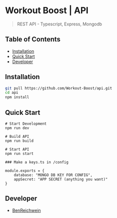 # Workout Boost | API
> REST API - Typescript, Express, Mongodb

## Table of Contents

- [Installation](#installation)
- [Quick Start](#Quick-Start)
- [Developer](#developer)

## Installation

```sh
git pull https://github.com/Workout-Boost/api.git
cd api
npm install
```

## Quick Start
```
# Start Development
npm run dev

# Build API
npm run build

# Start API
npm run start

### Make a keys.ts in /config

module.exports = {
    database: "MONGO DB KEY FOR CONFIG",
    appSecret: "APP SECRET (anything you want)"
}
```

## Developer

* [BenReichwein](https://github.com/BenReichwein)


